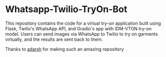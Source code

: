 # Whatsapp-Twilio-TryOn-Bot

This repository contains the code for a virtual try-on application built using Flask, Twilio's WhatsApp API, and Gradio's app with IDM-VTON try-on model. Users can send images via WhatsApp to Twilio to try on garments virtually, and the results are sent back to them.

Thanks to [adarsh](https://github.com/adarshb3/) for making such an amazing repository
